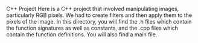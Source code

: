   C++ Project
Here is a C++ project that involved manipulating images, particularly RGB pixels. We had to create filters and then apply them to the pixels of the image.
In this directory, you will find the .h files which contain the function signatures as well as constants, and the .cpp files which contain the function definitions. You will also find a main file.
